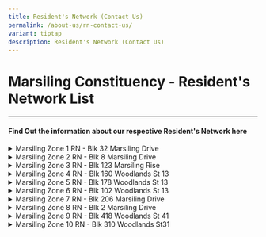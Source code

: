 ```yaml
---
title: Resident's Network (Contact Us)
permalink: /about-us/rn-contact-us/
variant: tiptap
description: Resident's Network (Contact Us)
---
```

<h1>Marsiling Constituency - Resident's Network List</h1>
<hr>
<h4><strong>Find Out the information about our respective Resident's Network here</strong></h4>
<div data-type="detailGroup" class="isomer-accordion isomer-accordion-white">
<details class="isomer-details">
<summary>Marsiling Zone 1 RN - Blk 32 Marsiling Drive</summary>
<div data-type="detailsContent" class="isomer-details-content">
<p>Blk 32 Marsiling Drive #01-339 S(730032)
<br><strong>Tel: 6368 2532&nbsp;</strong>
<br><strong>Contact Person Email: </strong><a href="mailto:example@gmail.com" rel="noopener noreferrer nofollow" target="_blank">example@gmail.com</a>
<br>Facebook:
<br>IG:
<br>Images of the RN</p>
<table style="minWidth: 50px">
<colgroup>
<col>
<col>
</colgroup>
<tbody>
<tr>
<td rowspan="1" colspan="1">
<p>Entrance</p>
</td>
<td rowspan="1" colspan="1">
<p></p>
<div class="isomer-image-wrapper">
<img style="width: 100%" height="auto" width="100%" alt="" src="/images/Screenshot_2024_10_30_194629.png">
</div>
</td>
</tr>
<tr>
<td rowspan="1" colspan="1">
<p>Interior</p>
</td>
<td rowspan="1" colspan="1">
<p></p>
</td>
</tr>
</tbody>
</table>
</div>
</details>
<details class="isomer-details">
<summary>Marsiling Zone 2 RN - Blk 8 Marsiling Drive</summary>
<div data-type="detailsContent" class="isomer-details-content">
<p>Blk 8 Marsiling Drive #01-18 S(730008)&nbsp;&nbsp;
<br><strong>Tel: 6610 6732</strong>&nbsp;
<br><strong>Contact Person Email: </strong><a href="mailto:example@gmail.com" rel="noopener noreferrer nofollow" target="_blank">example@gmail.com</a>
<br>Facebook:
<br>IG:
<br>Images of the RN</p>
<table style="minWidth: 50px">
<colgroup>
<col>
<col>
</colgroup>
<tbody>
<tr>
<td rowspan="1" colspan="1">
<p>Entrance</p>
</td>
<td rowspan="1" colspan="1">
<p></p>
<div class="isomer-image-wrapper">
<img style="width: 100%" height="auto" width="100%" alt="" src="/images/marsiling_zone_2_rn.jpg">
</div>
</td>
</tr>
<tr>
<td rowspan="1" colspan="1">
<p>Interior</p>
</td>
<td rowspan="1" colspan="1">
<p></p>
</td>
</tr>
</tbody>
</table>
</div>
</details>
<details class="isomer-details">
<summary>Marsiling Zone 3 RN - Blk 123 Marsiling Rise</summary>
<div data-type="detailsContent" class="isomer-details-content">
<p>Blk 123 Marsiling Rise #01-98 S(730123)&nbsp;</p>
<p><strong>Tel: 6368 6362</strong>
<br><strong>Contact Person Email: </strong><a href="mailto:example@gmail.com" rel="noopener noreferrer nofollow" target="_blank">example@gmail.com</a>
<br>Facebook:
<br>IG:
<br>Images of the RN</p>
<table style="minWidth: 50px">
<colgroup>
<col>
<col>
</colgroup>
<tbody>
<tr>
<td rowspan="1" colspan="1">
<p>Entrance</p>
</td>
<td rowspan="1" colspan="1">
<p></p>
<div class="isomer-image-wrapper">
<img style="width: 100%" height="auto" width="100%" alt="" src="/images/marsiling_zone_3_rn.jpg">
</div>
</td>
</tr>
<tr>
<td rowspan="1" colspan="1">
<p>Interior</p>
</td>
<td rowspan="1" colspan="1">
<p></p>
</td>
</tr>
</tbody>
</table>
</div>
</details>
<details class="isomer-details">
<summary>Marsiling Zone 4 RN - Blk 160 Woodlands St 13</summary>
<div data-type="detailsContent" class="isomer-details-content">
<p>Blk 160 Woodlands St 13 #01-649 S(730160)&nbsp;
<br><strong>Tel: 6367 2357</strong>
<br><strong>Contact Person Email: </strong><a href="mailto:example@gmail.com" rel="noopener noreferrer nofollow" target="_blank">example@gmail.com</a>
<br>Facebook:
<br>IG:
<br>Images of the RN</p>
<table style="minWidth: 50px">
<colgroup>
<col>
<col>
</colgroup>
<tbody>
<tr>
<td rowspan="1" colspan="1">
<p>Entrance</p>
</td>
<td rowspan="1" colspan="1">
<p></p>
<div class="isomer-image-wrapper">
<img style="width: 100%" height="auto" width="100%" alt="" src="/images/marsiling_zone_4_rn.jpg">
</div>
</td>
</tr>
<tr>
<td rowspan="1" colspan="1">
<p>Interior</p>
</td>
<td rowspan="1" colspan="1">
<p></p>
</td>
</tr>
</tbody>
</table>
</div>
</details>
<details class="isomer-details">
<summary>Marsiling Zone 5 RN - Blk 178 Woodlands St 13</summary>
<div data-type="detailsContent" class="isomer-details-content">
<p>Blk 178 Woodlands St 13 #01-301 S(730178)&nbsp;
<br><strong>Tel: 6365 7454</strong>
<br><strong>Contact Person Email: </strong><a href="mailto:example@gmail.com" rel="noopener noreferrer nofollow" target="_blank">example@gmail.com</a>
<br>Facebook:
<br>IG:
<br>Images of the RN</p>
<table style="minWidth: 50px">
<colgroup>
<col>
<col>
</colgroup>
<tbody>
<tr>
<td rowspan="1" colspan="1">
<p>Entrance</p>
</td>
<td rowspan="1" colspan="1">
<p></p>
<div class="isomer-image-wrapper">
<img style="width: 100%" height="auto" width="100%" alt="" src="/images/marsiling_zone_5_rn.jpg">
</div>
</td>
</tr>
<tr>
<td rowspan="1" colspan="1">
<p>Interior</p>
</td>
<td rowspan="1" colspan="1">
<p></p>
</td>
</tr>
</tbody>
</table>
</div>
</details>
<details class="isomer-details">
<summary>Marsiling Zone 6 RN - Blk 102 Woodlands St 13</summary>
<div data-type="detailsContent" class="isomer-details-content">
<p>Blk 102 Woodlands St 13 #01-236 S(730102)&nbsp;</p>
<p><strong>Tel: 6363 3870</strong>
</p>
<p><strong>Contact Person Email: </strong><a href="mailto:example@gmail.com" rel="noopener noreferrer nofollow" target="_blank">example@gmail.com</a>
</p>
<p>Facebook:
<br>IG:</p>
<p>Images of the RN</p>
<table style="minWidth: 50px">
<colgroup>
<col>
<col>
</colgroup>
<tbody>
<tr>
<td rowspan="1" colspan="1">
<p>Entrance</p>
</td>
<td rowspan="1" colspan="1">
<p></p>
<div class="isomer-image-wrapper">
<img style="width: 100%" height="auto" width="100%" alt="" src="/images/marsiling_zone_6_rn.jpg">
</div>
</td>
</tr>
<tr>
<td rowspan="1" colspan="1">
<p>Interior</p>
</td>
<td rowspan="1" colspan="1">
<p></p>
</td>
</tr>
</tbody>
</table>
</div>
</details>
<details class="isomer-details">
<summary>Marsiling Zone 7 RN - Blk 206 Marsiling Drive</summary>
<div data-type="detailsContent" class="isomer-details-content">
<p>206 Marsiling Drive, Admiralty Park, #01-298, Singapore 730206&nbsp;</p>
<p><strong>Tel: 6365 7454</strong>
</p>
<p><strong>Contact Person Email: </strong><a href="mailto:example@gmail.com" rel="noopener noreferrer nofollow" target="_blank">example@gmail.com</a>
</p>
<p>Facebook:
<br>IG:</p>
<p>Images of the RN</p>
<table style="minWidth: 50px">
<colgroup>
<col>
<col>
</colgroup>
<tbody>
<tr>
<td rowspan="1" colspan="1">
<p>Entrance</p>
</td>
<td rowspan="1" colspan="1">
<p></p>
</td>
</tr>
<tr>
<td rowspan="1" colspan="1">
<p>Interior</p>
</td>
<td rowspan="1" colspan="1">
<p></p>
</td>
</tr>
</tbody>
</table>
</div>
</details>
<details class="isomer-details">
<summary>Marsiling Zone 8 RN - Blk 2 Marsiling Drive</summary>
<div data-type="detailsContent" class="isomer-details-content">
<p>Blk 2 Marsiling Drive #01-45 S(730002)&nbsp;</p>
<p><strong>Tel: 6996 1759</strong>
</p>
<p><strong>Contact Person Email: </strong><a href="mailto:example@gmail.com" rel="noopener noreferrer nofollow" target="_blank">example@gmail.com</a>
</p>
<p>Facebook:
<br>IG:</p>
<p>Images of the RN</p>
<table style="minWidth: 50px">
<colgroup>
<col>
<col>
</colgroup>
<tbody>
<tr>
<td rowspan="1" colspan="1">
<p>Entrance</p>
</td>
<td rowspan="1" colspan="1">
<p></p>
</td>
</tr>
<tr>
<td rowspan="1" colspan="1">
<p>Interior</p>
</td>
<td rowspan="1" colspan="1">
<p></p>
</td>
</tr>
</tbody>
</table>
</div>
</details>
<details class="isomer-details">
<summary>Marsiling Zone 9 RN - Blk 418 Woodlands St 41</summary>
<div data-type="detailsContent" class="isomer-details-content">
<p>418 Woodlands Street 41, Block 418, Singapore 730418&nbsp;</p>
<p><strong>Tel: 6996 1759</strong>
</p>
<p><strong>Contact Person Email: </strong><a href="mailto:example@gmail.com" rel="noopener noreferrer nofollow" target="_blank">example@gmail.com</a>
</p>
<p>Facebook:
<br>IG:</p>
<p>Images of the RN</p>
<table style="minWidth: 50px">
<colgroup>
<col>
<col>
</colgroup>
<tbody>
<tr>
<td rowspan="1" colspan="1">
<p>Entrance</p>
</td>
<td rowspan="1" colspan="1">
<p></p>
<div class="isomer-image-wrapper">
<img style="width: 100%" height="auto" width="100%" alt="" src="/images/marsiling_zone_9_rn.jpg">
</div>
</td>
</tr>
<tr>
<td rowspan="1" colspan="1">
<p>Interior</p>
</td>
<td rowspan="1" colspan="1">
<p></p>
</td>
</tr>
</tbody>
</table>
</div>
</details>
<details class="isomer-details">
<summary>Marsiling Zone 10 RN - Blk 310 Woodlands St31</summary>
<div data-type="detailsContent" class="isomer-details-content">
<p>310 Woodlands Street 31, #01-02, Singapore 730310</p>
<p><strong>Tel: 6996 1759</strong>
</p>
<p><strong>Contact Person Email: </strong><a href="mailto:example@gmail.com" rel="noopener noreferrer nofollow" target="_blank">example@gmail.com</a>
</p>
<p>Facebook:
<br>IG:</p>
<p>Images of the RN</p>
<table style="minWidth: 50px">
<colgroup>
<col>
<col>
</colgroup>
<tbody>
<tr>
<td rowspan="1" colspan="1">
<p>Entrance</p>
</td>
<td rowspan="1" colspan="1">
<p></p>
</td>
</tr>
<tr>
<td rowspan="1" colspan="1">
<p>Interior</p>
</td>
<td rowspan="1" colspan="1">
<p></p>
</td>
</tr>
</tbody>
</table>
</div>
</details>
</div>
<p></p>